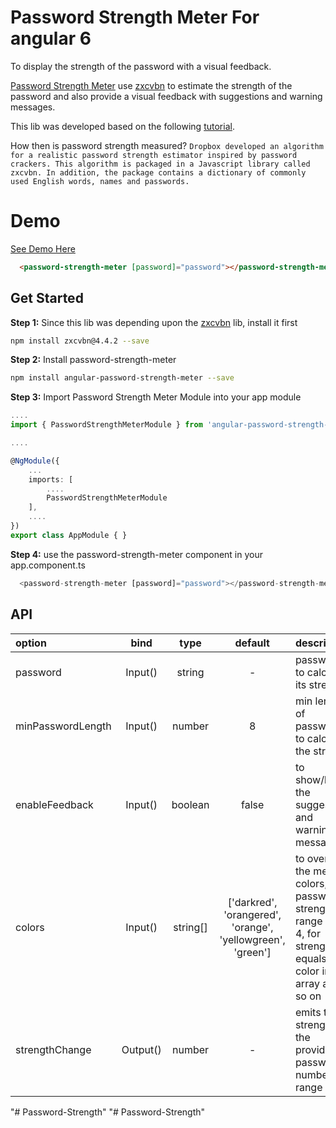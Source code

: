 # Password Strength Meter For angular 6

To display the strength of the password with a visual feedback.

[Password Strength Meter](https://www.npmjs.com/package/angular-password-strength-meter) use [zxcvbn](https://github.com/dropbox/zxcvbn) to estimate the strength of the password and also provide a visual feedback with suggestions and warning messages.

This lib was developed based on the following [tutorial](https://scotch.io/tutorials/password-strength-meter-in-angularjs).

How then is password strength measured? `Dropbox developed an algorithm for a realistic password strength estimator inspired by password crackers. This algorithm is packaged in a Javascript library called zxcvbn. In addition, the package contains a dictionary of commonly used English words, names and passwords.`

# Demo

[See Demo Here](https://antoantonyk.github.io/password-strength-meter/)

```html
  <password-strength-meter [password]="password"></password-strength-meter>
```

## Get Started

**Step 1:** Since this lib was depending upon the [zxcvbn](https://github.com/dropbox/zxcvbn) lib, install it first

```sh
npm install zxcvbn@4.4.2 --save
```

**Step 2:** Install password-strength-meter

```sh
npm install angular-password-strength-meter --save
```

**Step 3:** Import Password Strength Meter Module into your app module

```ts
....
import { PasswordStrengthMeterModule } from 'angular-password-strength-meter';

....

@NgModule({
    ...
    imports: [
        ....
        PasswordStrengthMeterModule
    ],
    ....
})
export class AppModule { }
```

**Step 4:** use the password-strength-meter component in your app.component.ts

```ts
  <password-strength-meter [password]="password"></password-strength-meter>
```

## API

| option            |   bind   |   type   |                          default                           | description                                                                                                             |
| :---------------- | :------: | :------: | :--------------------------------------------------------: | :---------------------------------------------------------------------------------------------------------------------- |
| password          | Input()  |  string  |                             -                              | password to calculate its strength                                                                                      |
| minPasswordLength | Input()  |  number  |                             8                              | min length of password to calculate the strength                                                                        |
| enableFeedback    | Input()  | boolean  |                           false                            | to show/hide the suggestions and warning messages                                                                       |
| colors            | Input()  | string[] | ['darkred', 'orangered', 'orange', 'yellowgreen', 'green'] | to overide the meter colors, password strength range is 0 - 4, for strength 0 equals first color in the array and so on |
| strengthChange    | Output() |  number  |                             -                              | emits the strength of the provided password in number -> range 0 - 4                                                    |
"# Password-Strength" 
"# Password-Strength" 
